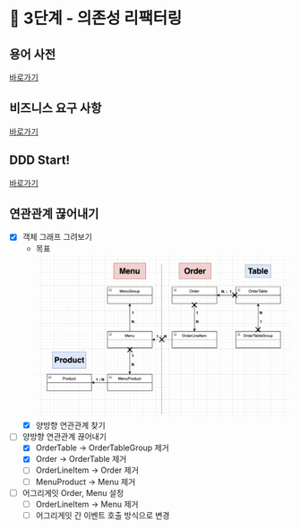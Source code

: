 # 🚀 3단계 - 의존성 리팩터링

## 용어 사전

[바로가기](../README.md)

## 비즈니스 요구 사항

[바로가기](step1.md)

## DDD Start!

[바로가기](step2.md)

## 연관관계 끊어내기

- [X] 객체 그래프 그려보기  
  - 목표 ![alt](./domain_graph.png)
  - [X] 양방향 연관관계 찾기
- [ ] 양방향 연관관계 끊어내기
  - [X] OrderTable -> OrderTableGroup 제거
  - [X] Order -> OrderTable 제거
  - [ ] OrderLineItem -> Order 제거
  - [ ] MenuProduct -> Menu 제거
- [ ] 어그리게잇 Order, Menu 설정
  - [ ] OrderLineItem -> Menu 제거
  - [ ] 어그리게잇 간 이벤트 호출 방식으로 변경
